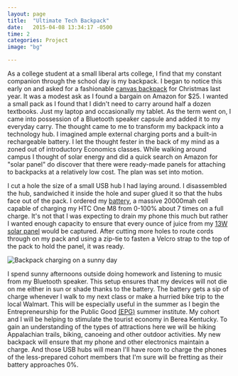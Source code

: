 ```yaml
---
layout: page
title:  "Ultimate Tech Backpack"
date:   2015-04-08 13:34:17 -0500
time: 2
categories: Project
image: "bg"

---
```

As a college student at a small liberal arts college, I find that my constant companion through the school day is my backpack. I began to notice this early on and asked for a fashionable [canvas backpack](http://goo.gl/QtQ4Ph) for Christmas last year. It was a modest ask as I found a bargain on Amazon for $25\. I wanted a small pack as I found that I didn't need to carry around half a dozen textbooks. Just my laptop and occasionally my tablet. As the term went on, I came into possession of a Bluetooth speaker capsule and added it to my everyday carry. The thought came to me to transform my backpack into a technology hub. I imagined ample external charging ports and a built-in rechargeable battery. I let the thought fester in the back of my mind as a zoned out of introductory Economics classes. While walking around campus I thought of solar energy and did a quick search on Amazon for "solar panel" do discover that there were ready-made panels for attaching to backpacks at a relatively low cost. The plan was set into motion.

I cut a hole the size of a small USB hub I had laying around. I disassembled the hub, sandwiched it inside the hole and super glued it so that the hubs face out of the pack. I ordered my [battery](http://goo.gl/UY3szN), a massive 20000mah cell capable of charging my HTC One M8 from 0-100% about 7 times on a full charge. It's not that I was expecting to drain my phone this much but rather I wanted enough capacity to ensure that every ounce of juice from my [13W solar panel](http://goo.gl/c96TTa) would be captured. After cutting more holes to route cords through on my pack and using a zip-tie to fasten a Velcro strap to the top of the pack to hold the panel, it was ready.

![Backpack charging on a sunny day](../../../../img/backpack/bench.jpg)

I spend sunny afternoons outside doing homework and listening to music from my Bluetooth speaker. This setup ensures that my devices will not die on me either in sun or shade thanks to the battery. The battery gets a sip of charge whenever I walk to my next class or make a hurried bike trip to the local Walmart. This will be especially useful in the summer as I begin the Entrepreneurship for the Public Good [(EPG)](http://www.berea.edu/epg/) summer institute. My cohort and I will be helping to stimulate the tourist economy in Berea Kentucky. To gain an understanding of the types of attractions here we will be hiking Appalachian trails, biking, canoeing and other outdoor activities. My new backpack will ensure that my phone and other electronics maintain a charge. And those USB hubs will mean I'll have room to charge the phones of the less-prepared cohort members that I'm sure will be fretting as their battery approaches 0%.
